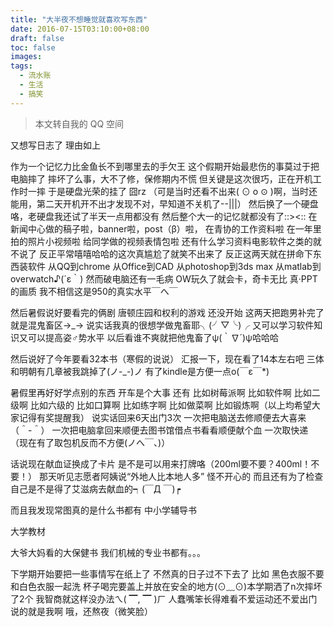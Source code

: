 ```yaml
---
title: "大半夜不想睡觉就喜欢写东西"
date: 2016-07-15T03:10:00+08:00
draft: false
toc: false
images:
tags: 
  - 流水账
  - 生活
  - 搞笑
---
```


> 本文转自我的 QQ 空间

又想写日志了
理由如上

作为一个记忆力比金鱼长不到哪里去的手欠王
这个假期开始最悲伤的事莫过于把电脑摔了
摔坏了么事，大不了修，保修期内不慌
但关键是这次很巧，正在开机工作时一摔
于是硬盘光荣的挂了 囧rz
（可是当时还看不出来( ⊙ o ⊙ )啊，当时还能用，第二天开机开不出才发现不对，早知道不关机了--|||）
然后换了一个硬盘咯，老硬盘我还试了半天一点用都没有
然后整个大一的记忆就都没有了::><::
在新闻中心做的稿子啦，banner啦，post（β）啦，
在青协的工作资料啦
在一年里拍的照片小视频啦
给同学做的视频表情包啦
还有什么学习资料电影软件之类的就不说了
反正平常嘻嘻哈哈的这次真尴尬了就笑不出来了
反正这两天就在拼命下东西装软件
从QQ到chrome
从Office到CAD
从photoshop到3ds max
从matlab到overwatch♪(´ε｀)
然而破电脑还有一毛病
OW玩久了就会卡，奇卡无比
真·PPT的画质
我不相信这是950的真实水平￣へ￣

然后暑假说好要看完的俩剧
唐顿庄园和权利的游戏
还没开始
这两天把跑男补完了就是混鬼畜区→_→
说实话我真的很想学做鬼畜耶╮(╯▽╰)╭
又可以学习软件知识又可以提高姿♂势水平
以后看谁不爽就把他鬼畜了ψ(｀∇´)ψ哈哈哈

然后说好了今年要看32本书（寒假的说说）
汇报一下，现在看了14本左右吧
三体和明朝有几章被我跳掉了(ノ-_-)ノ
有了kindle是方便一点o(￣ε￣*)

暑假里再好好学点别的东西
开车是个大事
还有
比如树莓派啊
比如软件啊
比如二级啊
比如六级的
比如口算啊
比如练字啊
比如做菜啊
比如锻炼啊（以上均希望大家记得有奖提醒我）
说实话回来6天出门3次
一次把电脑送去修顺便去大喜来（＾-＾）
一次把电脑拿回来顺便去图书馆借点书看看顺便献个血
一次取快递（现在有了取包机反而不方便(ノへ￣、)）

话说现在献血证换成了卡片
是不是可以用来打牌咯（200ml要不要？400ml！不要！）
那天听见志愿者阿姨说“外地人比本地人多”
怪不开心的
而且还有为了检查自己是不是得了艾滋病去献血的┑(￣Д ￣)┍


而且我发现常图真的是什么书都有
中小学辅导书

大学教材

大爷大妈看的大保健书
我们机械的专业书都有。。。 

下学期开始要把一些事情写在纸上了
不然真的日子过不下去了
比如
黑色衣服不要和白色衣服一起洗
杯子喝完要盖上并放在安全的地方(⊙﹏⊙)本学期洒了n次摔坏了2个
我智商就这样没办法ㄟ( ▔, ▔ )ㄏ
人蠢嘴笨长得难看不爱运动还不爱出门
说的就是我啊
哦，还熬夜（微笑脸）


